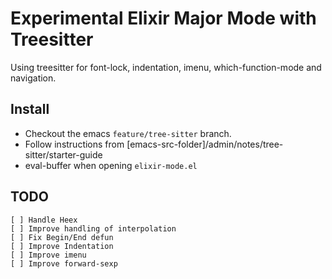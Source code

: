 # Experimental Elixir Major Mode with Treesitter

Using treesitter for font-lock, indentation, imenu,
which-function-mode and navigation.

## Install

- Checkout the emacs `feature/tree-sitter` branch. 
- Follow instructions from [emacs-src-folder]/admin/notes/tree-sitter/starter-guide 
- eval-buffer when opening `elixir-mode.el`


## TODO

    [ ] Handle Heex
    [ ] Improve handling of interpolation
    [ ] Fix Begin/End defun
    [ ] Improve Indentation
    [ ] Improve imenu
    [ ] Improve forward-sexp
